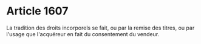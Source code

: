 # Article 1607

La tradition des droits incorporels se fait, ou par la remise des titres, ou par l'usage que l'acquéreur en fait du consentement du vendeur.